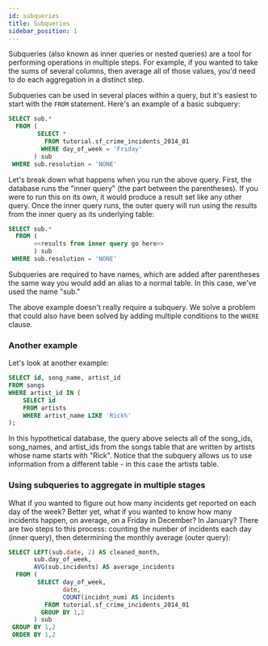 ```yaml
---
id: subqueries
title: Subqueries
sidebar_position: 1
---
```


Subqueries (also known as inner queries or nested queries) are a tool for performing operations in multiple steps. For example, if you wanted to take the sums of several columns, then average all of those values, you'd need to do each aggregation in a distinct step.

Subqueries can be used in several places within a query, but it's easiest to start with the `FROM` statement. Here's an example of a basic subquery:

```sql
SELECT sub.*
  FROM (
        SELECT *
          FROM tutorial.sf_crime_incidents_2014_01
         WHERE day_of_week = 'Friday'
       ) sub
 WHERE sub.resolution = 'NONE'
```

Let's break down what happens when you run the above query. First, the database runs the "inner query" (the part between the parentheses). If you were to run this on its own, it would produce a result set like any other query. Once the inner query runs, the outer query will run using the results from the inner query as its underlying table:

```sql
SELECT sub.*
  FROM (
       <<results from inner query go here>>
       ) sub
 WHERE sub.resolution = 'NONE'
```

Subqueries are required to have names, which are added after parentheses the same way you would add an alias to a normal table. In this case, we've used the name "sub."

The above example doesn't really require a subquery. We solve a problem that could also have been solved by adding multiple conditions to the `WHERE` clause.

### Another example

Let's look at another example:

```sql
SELECT id, song_name, artist_id
FROM songs
WHERE artist_id IN (
    SELECT id
    FROM artists
    WHERE artist_name LIKE 'Rick%'
);
```

In this hypothetical database, the query above selects all of the song_ids, song_names, and artist_ids from the songs table that are written by artists whose name starts with "Rick". Notice that the subquery allows us to use information from a different table - in this case the artists table.

### Using subqueries to aggregate in multiple stages

What if you wanted to figure out how many incidents get reported on each day of the week? Better yet, what if you wanted to know how many incidents happen, on average, on a Friday in December? In January? There are two steps to this process: counting the number of incidents each day (inner query), then determining the monthly average (outer query):

```sql
SELECT LEFT(sub.date, 2) AS cleaned_month,
       sub.day_of_week,
       AVG(sub.incidents) AS average_incidents
  FROM (
        SELECT day_of_week,
               date,
               COUNT(incidnt_num) AS incidents
          FROM tutorial.sf_crime_incidents_2014_01
         GROUP BY 1,2
       ) sub
 GROUP BY 1,2
 ORDER BY 1,2
```
